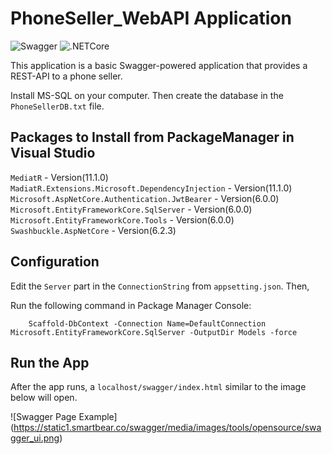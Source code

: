 # PhoneSeller_WebAPI Application

![Swagger](https://www.scottbrady91.com/img/logos/swagger-banner.png)    ![.NETCore](https://assets-global.website-files.com/6097e0eca1e875de53031ff6/61b810d93fd9cbaf68ba2e4b_net%20core%20logo.png)

This application is a basic Swagger-powered application that provides a REST-API to a phone seller.

Install MS-SQL on your computer. Then create the database in the `PhoneSellerDB.txt` file.

## Packages to Install from PackageManager in Visual Studio 

`MediatR` - Version(11.1.0)
`MadiatR.Extensions.Microsoft.DependencyInjection` - Version(11.1.0)
`Microsoft.AspNetCore.Authentication.JwtBearer` - Version(6.0.0)
`Microsoft.EntityFrameworkCore.SqlServer` - Version(6.0.0)
`Microsoft.EntityFrameworkCore.Tools` - Version(6.0.0)
`Swashbuckle.AspNetCore` - Version(6.2.3)

## Configuration

Edit the `Server` part in the `ConnectionString` from `appsetting.json`. Then,

Run the following command in Package Manager Console:
```console
    Scaffold-DbContext -Connection Name=DefaultConnection Microsoft.EntityFrameworkCore.SqlServer -OutputDir Models -force
```

## Run the App

After the app runs, a `localhost/swagger/index.html` similar to the image below will open.

![Swagger Page Example] (https://static1.smartbear.co/swagger/media/images/tools/opensource/swagger_ui.png)
